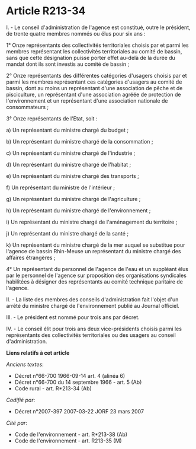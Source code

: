 # Article R213-34

I. - Le conseil d'administration de l'agence est constitué, outre le président, de trente quatre membres nommés ou élus pour
six ans :

1° Onze représentants des collectivités territoriales choisis par et parmi les membres représentant les collectivités
territoriales au comité de bassin, sans que cette désignation puisse porter effet au-delà de la durée du mandat dont ils sont
investis au comité de bassin ;

2° Onze représentants des différentes catégories d'usagers choisis par et parmi les membres représentant ces catégories
d'usagers au comité de bassin, dont au moins un représentant d'une association de pêche et de pisciculture, un représentant
d'une association agréée de protection de l'environnement et un représentant d'une association nationale de consommateurs ;

3° Onze représentants de l'Etat, soit :

a) Un représentant du ministre chargé du budget ;

b) Un représentant du ministre chargé de la consommation ;

c) Un représentant du ministre chargé de l'industrie ;

d) Un représentant du ministre chargé de l'habitat ;

e) Un représentant du ministre chargé des transports ;

f) Un représentant du ministre de l'intérieur ;

g) Un représentant du ministre chargé de l'agriculture ;

h) Un représentant du ministre chargé de l'environnement ;

i) Un représentant du ministre chargé de l'aménagement du territoire ;

j) Un représentant du ministre chargé de la santé ;

k) Un représentant du ministre chargé de la mer auquel se substitue pour l'agence de bassin Rhin-Meuse un représentant du
ministre chargé des affaires étrangères ;

4° Un représentant du personnel de l'agence de l'eau et un suppléant élus par le personnel de l'agence sur proposition des
organisations syndicales habilitées à désigner des représentants au comité technique paritaire de l'agence.

II. - La liste des membres des conseils d'administration fait l'objet d'un arrêté du ministre chargé de l'environnement
publié au Journal officiel.

III. - Le président est nommé pour trois ans par décret.

IV. - Le conseil élit pour trois ans deux vice-présidents choisis parmi les représentants des collectivités territoriales ou
des usagers au conseil d'administration.

**Liens relatifs à cet article**

_Anciens textes_:

  - Décret n°66-700 1966-09-14 art. 4 (alinéa 6)
  - Décret n°66-700 du 14 septembre 1966 - art. 5 (Ab)
  - Code rural - art. R*213-34 (Ab)

_Codifié par_:

  - Décret n°2007-397 2007-03-22 JORF 23 mars 2007

_Cité par_:

  - Code de l'environnement - art. R*213-38 (Ab)
  - Code de l'environnement - art. R213-35 (M)
